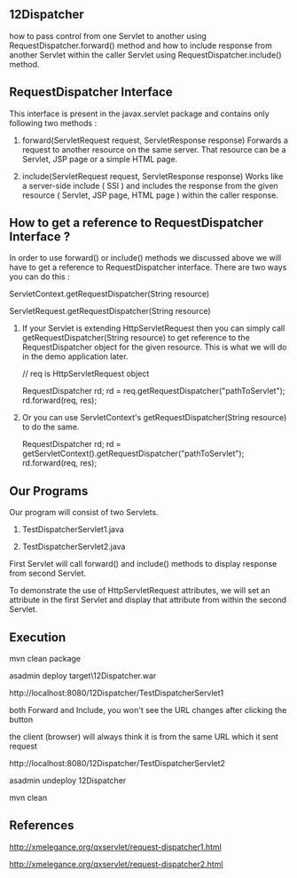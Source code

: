 12Dispatcher
--------------

how to pass control from one Servlet to another using RequestDispatcher.forward() method and how to include response from another Servlet within the caller Servlet using RequestDispatcher.include() method.

RequestDispatcher Interface
---------------------------

This interface is present in the javax.servlet package and contains only following two methods :

1) forward(ServletRequest request, ServletResponse response) Forwards a request to another resource on the same server. That resource can be a Servlet, JSP page or a simple HTML page.

2) include(ServletRequest request, ServletResponse response) Works like a server-side include ( SSI ) and includes the response from the given resource ( Servlet, JSP page, HTML page ) within the caller response.

How to get a reference to RequestDispatcher Interface ?
-------------------------------------------------------

In order to use forward() or include() methods we discussed above we will have to get a reference to RequestDispatcher interface. There are two ways you can do this :

ServletContext.getRequestDispatcher(String resource)

ServletRequest.getRequestDispatcher(String resource)

1) If your Servlet is extending HttpServletRequest then you can simply call getRequestDispatcher(String resource) to get reference to the RequestDispatcher object for the given resource. This is what we will do in the demo application later.

	// req is HttpServletRequest object

	RequestDispatcher rd;
	rd = req.getRequestDispatcher("pathToServlet");
	rd.forward(req, res);

2) Or you can use ServletContext's getRequestDispatcher(String resource) to do the same.

	RequestDispatcher rd;
	rd = getServletContext().getRequestDispatcher("pathToServlet");
	rd.forward(req, res);

Our Programs
------------

Our program will consist of two Servlets. 

1) TestDispatcherServlet1.java

2) TestDispatcherServlet2.java


First Servlet will call forward() and include() methods to display response from second Servlet. 

To demonstrate the use of HttpServletRequest attributes, we will set an attribute in the first Servlet and display that attribute from within the second Servlet.	

Execution
---------
mvn clean package

asadmin deploy target\12Dispatcher.war

http://localhost:8080/12Dispatcher/TestDispatcherServlet1

both Forward and Include, you won't see the URL changes after clicking the button

the client (browser) will always think it is from the same URL which it sent request

http://localhost:8080/12Dispatcher/TestDispatcherServlet2

asadmin undeploy 12Dispatcher

mvn clean
	
References
----------

http://xmelegance.org/qxservlet/request-dispatcher1.html

http://xmelegance.org/qxservlet/request-dispatcher2.html	
